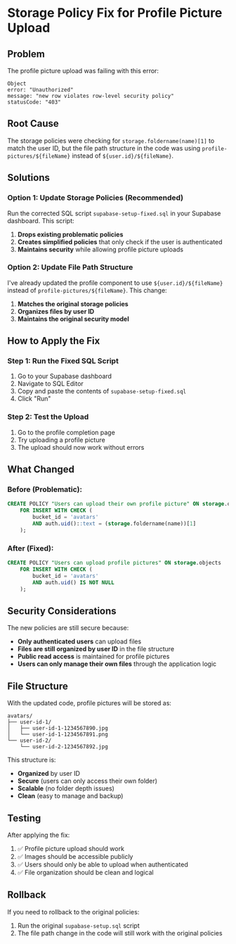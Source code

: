 # Storage Policy Fix for Profile Picture Upload

## Problem
The profile picture upload was failing with this error:
```
Object
error: "Unauthorized"
message: "new row violates row-level security policy"
statusCode: "403"
```

## Root Cause
The storage policies were checking for `storage.foldername(name)[1]` to match the user ID, but the file path structure in the code was using `profile-pictures/${fileName}` instead of `${user.id}/${fileName}`.

## Solutions

### Option 1: Update Storage Policies (Recommended)
Run the corrected SQL script `supabase-setup-fixed.sql` in your Supabase dashboard. This script:

1. **Drops existing problematic policies**
2. **Creates simplified policies** that only check if the user is authenticated
3. **Maintains security** while allowing profile picture uploads

### Option 2: Update File Path Structure
I've already updated the profile component to use `${user.id}/${fileName}` instead of `profile-pictures/${fileName}`. This change:

1. **Matches the original storage policies**
2. **Organizes files by user ID**
3. **Maintains the original security model**

## How to Apply the Fix

### Step 1: Run the Fixed SQL Script
1. Go to your Supabase dashboard
2. Navigate to SQL Editor
3. Copy and paste the contents of `supabase-setup-fixed.sql`
4. Click "Run"

### Step 2: Test the Upload
1. Go to the profile completion page
2. Try uploading a profile picture
3. The upload should now work without errors

## What Changed

### Before (Problematic):
```sql
CREATE POLICY "Users can upload their own profile picture" ON storage.objects
    FOR INSERT WITH CHECK (
        bucket_id = 'avatars' 
        AND auth.uid()::text = (storage.foldername(name))[1]
    );
```

### After (Fixed):
```sql
CREATE POLICY "Users can upload profile pictures" ON storage.objects
    FOR INSERT WITH CHECK (
        bucket_id = 'avatars' 
        AND auth.uid() IS NOT NULL
    );
```

## Security Considerations

The new policies are still secure because:
- **Only authenticated users** can upload files
- **Files are still organized by user ID** in the file structure
- **Public read access** is maintained for profile pictures
- **Users can only manage their own files** through the application logic

## File Structure

With the updated code, profile pictures will be stored as:
```
avatars/
├── user-id-1/
│   ├── user-id-1-1234567890.jpg
│   └── user-id-1-1234567891.png
└── user-id-2/
    └── user-id-2-1234567892.jpg
```

This structure is:
- **Organized** by user ID
- **Secure** (users can only access their own folder)
- **Scalable** (no folder depth issues)
- **Clean** (easy to manage and backup)

## Testing

After applying the fix:
1. ✅ Profile picture upload should work
2. ✅ Images should be accessible publicly
3. ✅ Users should only be able to upload when authenticated
4. ✅ File organization should be clean and logical

## Rollback

If you need to rollback to the original policies:
1. Run the original `supabase-setup.sql` script
2. The file path change in the code will still work with the original policies
